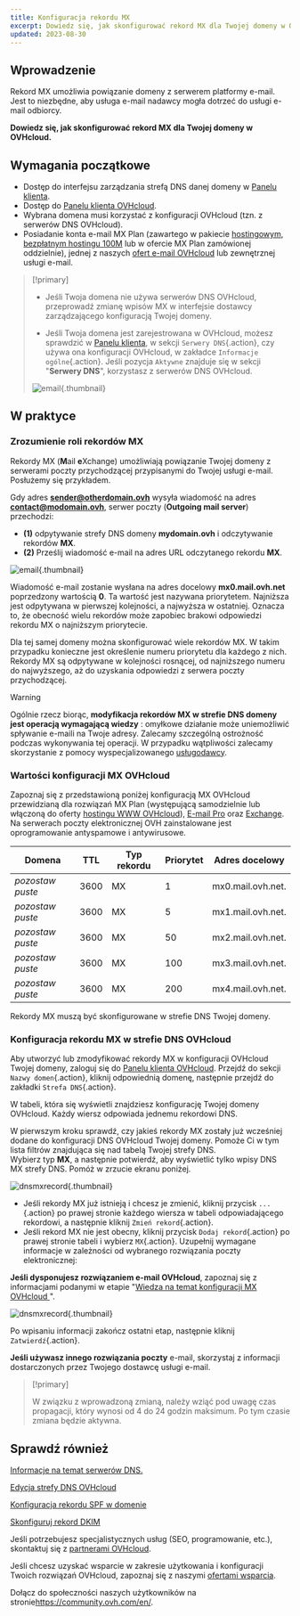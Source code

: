 ```yaml
---
title: Konfiguracja rekordu MX
excerpt: Dowiedz się, jak skonfigurować rekord MX dla Twojej domeny w OVHcloud
updated: 2023-08-30
---
```


## Wprowadzenie

Rekord MX umożliwia powiązanie domeny z serwerem platformy e-mail. Jest to niezbędne, aby usługa e-mail nadawcy mogła dotrzeć do usługi e-mail odbiorcy.

**Dowiedz się, jak skonfigurować rekord MX dla Twojej domeny w OVHcloud.**

## Wymagania początkowe

- Dostęp do interfejsu zarządzania strefą DNS danej domeny w [Panelu klienta](https://www.ovh.com/auth/?action=gotomanager&from=https://www.ovh.pl/&ovhSubsidiary=pl).
- Dostęp do [Panelu klienta OVHcloud](https://www.ovh.com/auth/?action=gotomanager&from=https://www.ovh.pl/&ovhSubsidiary=pl).
- Wybrana domena musi korzystać z konfiguracji OVHcloud (tzn. z serwerów DNS OVHcloud).
- Posiadanie konta e-mail MX Plan (zawartego w pakiecie [hostingowym](https://www.ovhcloud.com/pl/web-hosting/), [bezpłatnym hostingu 100M](https://www.ovhcloud.com/pl/domains/free-web-hosting/) lub w ofercie MX Plan zamówionej oddzielnie), jednej z naszych [ofert e-mail OVHcloud](https://www.ovhcloud.com/pl/emails/) lub zewnętrznej usługi e-mail.

> [!primary]
>
> - Jeśli Twoja domena nie używa serwerów DNS OVHcloud, przeprowadź zmianę wpisów MX w interfejsie dostawcy zarządzającego konfiguracją Twojej domeny.
>
> - Jeśli Twoja domena jest zarejestrowana w OVHcloud, możesz sprawdzić w [Panelu klienta](https://www.ovh.com/auth/?action=gotomanager&from=https://www.ovh.pl/&ovhSubsidiary=pl), w sekcji `Serwery DNS`{.action}, czy używa ona konfiguracji OVHcloud, w zakładce `Informacje ogólne`{.action}. Jeśli pozycja `Aktywne` znajduje się w sekcji "**Serwery DNS**", korzystasz z serwerów DNS OVHcloud.
>
> ![email](images/email-dns-conf-mx00.png){.thumbnail}

## W praktyce

### Zrozumienie roli rekordów MX 

Rekordy MX (**M**ail **e**Xchange) umożliwiają powiązanie Twojej domeny z serwerami poczty przychodzącej przypisanymi do Twojej usługi e-mail. Posłużemy się przykładem.

Gdy adres **sender@otherdomain.ovh** wysyła wiadomość na adres **contact@modomain.ovh**, serwer poczty (**Outgoing mail server**) przechodzi:
- **(1)** odpytywanie strefy DNS domeny **mydomain.ovh** i odczytywanie rekordów **MX**.
- **(2)** Prześlij wiadomość e-mail na adres URL odczytanego rekordu **MX**.

![email](images/email-dns-conf-mx01.png){.thumbnail}

Wiadomość e-mail zostanie wysłana na adres docelowy **mx0.mail.ovh.net** poprzedzony wartością **0**. Ta wartość jest nazywana priorytetem. Najniższa jest odpytywana w pierwszej kolejności, a najwyższa w ostatniej. Oznacza to, że obecność wielu rekordów może zapobiec brakowi odpowiedzi rekordu MX o najniższym priorytecie.

Dla tej samej domeny można skonfigurować wiele rekordów MX. W takim przypadku konieczne jest określenie numeru priorytetu dla każdego z nich. Rekordy MX są odpytywane w kolejności rosnącej, od najniższego numeru do najwyższego, aż do uzyskania odpowiedzi z serwera poczty przychodzącej.

> [!warning]
>
> Ogólnie rzecz biorąc, **modyfikacja rekordów MX w strefie DNS domeny jest operacją wymagającą wiedzy** : omyłkowe działanie może uniemożliwić spływanie e-maili na Twoje adresy. Zalecamy szczególną ostrożność podczas wykonywania tej operacji.
> W przypadku wątpliwości zalecamy skorzystanie z pomocy wyspecjalizowanego [usługodawcy](https://partner.ovhcloud.com/pl/directory/).

### Wartości konfiguracji MX OVHcloud <a name="mxovhcloud"></a>

Zapoznaj się z przedstawioną poniżej konfiguracją MX OVHcloud przewidzianą dla rozwiązań MX Plan (występującą samodzielnie lub włączoną do oferty [hostingu WWW OVHcloud](https://www.ovhcloud.com/pl/web-hosting/)), [E-mail Pro](https://www.ovhcloud.com/pl/emails/email-pro/) oraz [Exchange](https://www.ovhcloud.com/pl/emails/). Na serwerach poczty elektronicznej OVH zainstalowane jest oprogramowanie antyspamowe i antywirusowe.

|Domena|TTL|Typ rekordu|Priorytet|Adres docelowy|
|---|---|---|---|---|
|*pozostaw puste*|3600|MX|1|mx0.mail.ovh.net.|
|*pozostaw puste*|3600|MX|5|mx1.mail.ovh.net.|
|*pozostaw puste*|3600|MX|50|mx2.mail.ovh.net.|
|*pozostaw puste*|3600|MX|100|mx3.mail.ovh.net.|
|*pozostaw puste*|3600|MX|200|mx4.mail.ovh.net.|

Rekordy MX muszą być skonfigurowane w strefie DNS Twojej domeny.

### Konfiguracja rekordu MX w strefie DNS OVHcloud

Aby utworzyć lub zmodyfikować rekordy MX w konfiguracji OVHcloud Twojej domeny, zaloguj się do [Panelu klienta OVHcloud](https://www.ovh.com/auth/?action=gotomanager&from=https://www.ovh.pl/&ovhSubsidiary=pl). Przejdź do sekcji `Nazwy domen`{.action}, kliknij odpowiednią domenę, następnie przejdź do zakładki `Strefa DNS`{.action}.

W tabeli, która się wyświetli znajdziesz konfigurację Twojej domeny OVHcloud. Każdy wiersz odpowiada jednemu rekordowi DNS.

W pierwszym kroku sprawdź, czy jakieś rekordy MX zostały już wcześniej dodane do konfiguracji DNS OVHcloud Twojej domeny. Pomoże Ci w tym lista filtrów znajdująca się nad tabelą Twojej strefy DNS.<br>
Wybierz typ **MX**, a następnie potwierdź, aby wyświetlić tylko wpisy DNS MX strefy DNS. Pomóż w zrzucie ekranu poniżej.

![dnsmxrecord](images/mx-records-dns-zone.png){.thumbnail}

- Jeśli rekordy MX już istnieją i chcesz je zmienić, kliknij przycisk `...`{.action} po prawej stronie każdego wiersza w tabeli odpowiadającego rekordowi, a następnie kliknij `Zmień rekord`{.action}.
- Jeśli rekord MX nie jest obecny, kliknij przycisk `Dodaj rekord`{.action} po prawej stronie tabeli i wybierz `MX`{.action}. Uzupełnij wymagane informacje w zależności od wybranego rozwiązania poczty elektronicznej:

**Jeśli dysponujesz rozwiązaniem e-mail OVHcloud**, zapoznaj się z informacjami podanymi w etapie "[Wiedza na temat konfiguracji MX OVHcloud ](#mxovhcloud)".

![dnsmxrecord](images/mx-records-dns-zone-modif.png){.thumbnail}

Po wpisaniu informacji zakończ ostatni etap, następnie kliknij `Zatwierdź`{.action}.

**Jeśli używasz innego rozwiązania poczty** e-mail, skorzystaj z informacji dostarczonych przez Twojego dostawcę usługi e-mail.

> [!primary]
>
> W związku z wprowadzoną zmianą, należy wziąć pod uwagę czas propagacji, który wynosi od 4 do 24 godzin maksimum. Po tym czasie zmiana będzie aktywna.
>

## Sprawdź również

[Informacje na temat serwerów DNS.](/pages/web_cloud/domains/dns_server_general_information)

[Edycja strefy DNS OVHcloud](/pages/web_cloud/domains/dns_zone_edit)

[Konfiguracja rekordu SPF w domenie](/pages/web_cloud/domains/dns_zone_spf)

[Skonfiguruj rekord DKIM](/pages/web_cloud/domains/dns_zone_dkim)

Jeśli potrzebujesz specjalistycznych usług (SEO, programowanie, etc.), skontaktuj się z [partnerami OVHcloud](https://partner.ovhcloud.com/pl/).

Jeśli chcesz uzyskać wsparcie w zakresie użytkowania i konfiguracji Twoich rozwiązań OVHcloud, zapoznaj się z naszymi [ofertami wsparcia](https://www.ovhcloud.com/pl/support-levels/).

Dołącz do społeczności naszych użytkowników na stronie<https://community.ovh.com/en/>.
